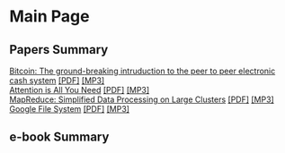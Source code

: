 # Main Page

## Papers Summary
[Bitcoin: The ground-breaking intruduction to the peer to peer electronic cash system](https://sejongyoon.github.io/webpage/bitcoin/bitcoin.html) [[PDF]](https://sejongyoon.github.io/webpage/bitcoin/bitcoin.pdf) [[MP3]](https://sejongyoon.github.io/webpage/bitcoin/bitcoin.mp3)    
[Attention is All You Need](https://sejongyoon.github.io/webpage/attention/attention.html) [[PDF]](https://sejongyoon.github.io/webpage/attention/attention.pdf) [[MP3]](https://sejongyoon.github.io/webpage/attention/attention.mp3)  
[MapReduce: Simplified Data Processing on Large Clusters](https://sejongyoon.github.io/webpage/mapreduce/mapreduce.html) [[PDF]](https://sejongyoon.github.io/webpage/mapreduce/mapreduce.pdf) [[MP3]](https://sejongyoon.github.io/webpage/mapreduce/mapreduce.mp3)  
[Google File System](https://sejongyoon.github.io/webpage/gfs/gfs.html) [[PDF]](https://sejongyoon.github.io/webpage/gfs/gfs.pdf) [[MP3]](https://sejongyoon.github.io/webpage/gfs/gfs.mp3)  

## e-book Summary
